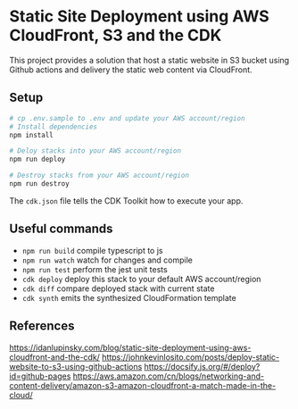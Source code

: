 # Static Site Deployment using AWS CloudFront, S3 and the CDK

This project provides a solution that host a static website in S3 bucket using Github actions and delivery the static web content via CloudFront.

## Setup

```sh
# cp .env.sample to .env and update your AWS account/region
# Install dependencies
npm install

# Deloy stacks into your AWS account/region
npm run deploy

# Destroy stacks from your AWS account/region
npm run destroy
```

The `cdk.json` file tells the CDK Toolkit how to execute your app.

## Useful commands

- `npm run build` compile typescript to js
- `npm run watch` watch for changes and compile
- `npm run test` perform the jest unit tests
- `cdk deploy` deploy this stack to your default AWS account/region
- `cdk diff` compare deployed stack with current state
- `cdk synth` emits the synthesized CloudFormation template

## References

https://idanlupinsky.com/blog/static-site-deployment-using-aws-cloudfront-and-the-cdk/
https://johnkevinlosito.com/posts/deploy-static-website-to-s3-using-github-actions
https://docsify.js.org/#/deploy?id=github-pages
https://aws.amazon.com/cn/blogs/networking-and-content-delivery/amazon-s3-amazon-cloudfront-a-match-made-in-the-cloud/

